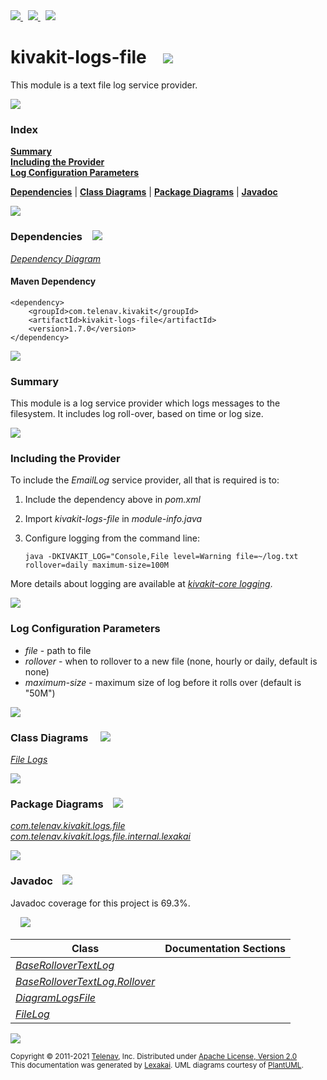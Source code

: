 [//]: # (start-user-text)

<a href="https://www.kivakit.org">
<img src="https://telenav.github.io/telenav-assets/images/icons/web-32.png" srcset="https://telenav.github.io/telenav-assets/images/icons/web-32-2x.png 2x"/>
</a>
&nbsp;
<a href="https://twitter.com/openkivakit">
<img src="https://telenav.github.io/telenav-assets/images/logos/twitter/twitter-32.png" srcset="https://telenav.github.io/telenav-assets/images/logos/twitter/twitter-32-2x.png 2x"/>
</a>
&nbsp;
<a href="https://kivakit.zulipchat.com">
<img src="https://telenav.github.io/telenav-assets/images/logos/zulip/zulip-32.png" srcset="https://telenav.github.io/telenav-assets/images/logos/zulip/zulip-32-2x.png 2x"/>
</a>

[//]: # (end-user-text)

# kivakit-logs-file &nbsp;&nbsp; <img src="https://telenav.github.io/telenav-assets/images/icons/log-32.png" srcset="https://telenav.github.io/telenav-assets/images/icons/log-32-2x.png 2x"/>

This module is a text file log service provider.

<img src="https://telenav.github.io/telenav-assets/images/separators/horizontal-line-512.png" srcset="https://telenav.github.io/telenav-assets/images/separators/horizontal-line-512-2x.png 2x"/>

### Index

[**Summary**](#summary)  
[**Including the Provider**](#including-the-provider)  
[**Log Configuration Parameters**](#log-configuration-parameters)  

[**Dependencies**](#dependencies) | [**Class Diagrams**](#class-diagrams) | [**Package Diagrams**](#package-diagrams) | [**Javadoc**](#javadoc)

<img src="https://telenav.github.io/telenav-assets/images/separators/horizontal-line-512.png" srcset="https://telenav.github.io/telenav-assets/images/separators/horizontal-line-512-2x.png 2x"/>

### Dependencies <a name="dependencies"></a> &nbsp;&nbsp; <img src="https://telenav.github.io/telenav-assets/images/icons/dependencies-32.png" srcset="https://telenav.github.io/telenav-assets/images/icons/dependencies-32-2x.png 2x"/>

[*Dependency Diagram*](https://www.kivakit.org/1.7.0/lexakai/kivakit-extensions/kivakit-logs/file/documentation/diagrams/dependencies.svg)

#### Maven Dependency

    <dependency>
        <groupId>com.telenav.kivakit</groupId>
        <artifactId>kivakit-logs-file</artifactId>
        <version>1.7.0</version>
    </dependency>

<img src="https://telenav.github.io/telenav-assets/images/separators/horizontal-line-128.png" srcset="https://telenav.github.io/telenav-assets/images/separators/horizontal-line-128-2x.png 2x"/>

[//]: # (start-user-text)

### Summary <a name = "summary"></a>

This module is a log service provider which logs messages to the filesystem. It includes log roll-over, based on time or log size.

<img src="https://telenav.github.io/telenav-assets/images/separators/horizontal-line-128.png" srcset="https://telenav.github.io/telenav-assets/images/separators/horizontal-line-128-2x.png 2x"/>

### Including the Provider <a name = "including-the-provider"></a>

To include the *EmailLog* service provider, all that is required is to:

1. Include the dependency above in *pom.xml*
2. Import *kivakit-logs-file* in *module-info.java*
3. Configure logging from the command line:

       java -DKIVAKIT_LOG="Console,File level=Warning file=~/log.txt rollover=daily maximum-size=100M

More details about logging are available at [*kivakit-core logging*](../../kivakit/kernel/documentation/logging.md).

<img src="https://telenav.github.io/telenav-assets/images/separators/horizontal-line-128.png" srcset="https://telenav.github.io/telenav-assets/images/separators/horizontal-line-128-2x.png 2x"/>

### Log Configuration Parameters <a name = "log-configuration-parameters"></a>

* *file* - path to file
* *rollover* - when to rollover to a new file (none, hourly or daily, default is none)
* *maximum-size* - maximum size of log before it rolls over (default is "50M")

[//]: # (end-user-text)

<img src="https://telenav.github.io/telenav-assets/images/separators/horizontal-line-128.png" srcset="https://telenav.github.io/telenav-assets/images/separators/horizontal-line-128-2x.png 2x"/>

### Class Diagrams <a name="class-diagrams"></a> &nbsp; &nbsp; <img src="https://telenav.github.io/telenav-assets/images/icons/diagram-40.png" srcset="https://telenav.github.io/telenav-assets/images/icons/diagram-40-2x.png 2x"/>

[*File Logs*](https://www.kivakit.org/1.7.0/lexakai/kivakit-extensions/kivakit-logs/file/documentation/diagrams/diagram-logs-file.svg)

<img src="https://telenav.github.io/telenav-assets/images/separators/horizontal-line-128.png" srcset="https://telenav.github.io/telenav-assets/images/separators/horizontal-line-128-2x.png 2x"/>

### Package Diagrams <a name="package-diagrams"></a> &nbsp;&nbsp; <img src="https://telenav.github.io/telenav-assets/images/icons/box-24.png" srcset="https://telenav.github.io/telenav-assets/images/icons/box-24-2x.png 2x"/>

[*com.telenav.kivakit.logs.file*](https://www.kivakit.org/1.7.0/lexakai/kivakit-extensions/kivakit-logs/file/documentation/diagrams/com.telenav.kivakit.logs.file.svg)  
[*com.telenav.kivakit.logs.file.internal.lexakai*](https://www.kivakit.org/1.7.0/lexakai/kivakit-extensions/kivakit-logs/file/documentation/diagrams/com.telenav.kivakit.logs.file.internal.lexakai.svg)

<img src="https://telenav.github.io/telenav-assets/images/separators/horizontal-line-128.png" srcset="https://telenav.github.io/telenav-assets/images/separators/horizontal-line-128-2x.png 2x"/>

### Javadoc <a name="javadoc"></a> &nbsp;&nbsp; <img src="https://telenav.github.io/telenav-assets/images/icons/books-24.png" srcset="https://telenav.github.io/telenav-assets/images/icons/books-24-2x.png 2x"/>

Javadoc coverage for this project is 69.3%.  
  
&nbsp; &nbsp; <img src="https://telenav.github.io/telenav-assets/images/meters/meter-70-96.png" srcset="https://telenav.github.io/telenav-assets/images/meters/meter-70-96-2x.png 2x"/>




| Class | Documentation Sections |
|---|---|
| [*BaseRolloverTextLog*](https://www.kivakit.org/1.7.0/javadoc/kivakit-extensions/kivakit.logs.file//////////////////////////////////////////////////.html) |  |  
| [*BaseRolloverTextLog.Rollover*](https://www.kivakit.org/1.7.0/javadoc/kivakit-extensions/kivakit.logs.file///////////////////////////////////////////////////////////.html) |  |  
| [*DiagramLogsFile*](https://www.kivakit.org/1.7.0/javadoc/kivakit-extensions/kivakit.logs.file///////////////////////////////////////////////////////////////.html) |  |  
| [*FileLog*](https://www.kivakit.org/1.7.0/javadoc/kivakit-extensions/kivakit.logs.file//////////////////////////////////////.html) |  |  

[//]: # (start-user-text)



[//]: # (end-user-text)

<img src="https://telenav.github.io/telenav-assets/images/separators/horizontal-line-512.png" srcset="https://telenav.github.io/telenav-assets/images/separators/horizontal-line-512-2x.png 2x"/>

<sub>Copyright &#169; 2011-2021 [Telenav](https://telenav.com), Inc. Distributed under [Apache License, Version 2.0](LICENSE)</sub>  
<sub>This documentation was generated by [Lexakai](https://lexakai.org). UML diagrams courtesy of [PlantUML](https://plantuml.com).</sub>
